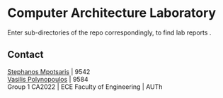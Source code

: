 # Computer Architecture Laboratory
Enter sub-directories of the repo correspondingly, to find lab reports .

## Contact
[Stephanos Mpotsaris](https://github.com/Stebonacci)  | 9542 <br/>
[Vasilis Polynopoulos](https://github.com/oxymorovp) | 9584 <br/>
Group 1 CA2022 | ECE Faculty of Engineering | AUTh<br/> 